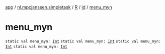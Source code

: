 [app](../../../index.md) / [nl.mpcjanssen.simpletask](../../index.md) / [R](../index.md) / [id](index.md) / [menu_myn](.)

# menu_myn

`static val menu_myn: `[`Int`](https://kotlinlang.org/api/latest/jvm/stdlib/kotlin/-int/index.html)
`static val menu_myn: `[`Int`](https://kotlinlang.org/api/latest/jvm/stdlib/kotlin/-int/index.html)
`static val menu_myn: `[`Int`](https://kotlinlang.org/api/latest/jvm/stdlib/kotlin/-int/index.html)
`static val menu_myn: `[`Int`](https://kotlinlang.org/api/latest/jvm/stdlib/kotlin/-int/index.html)